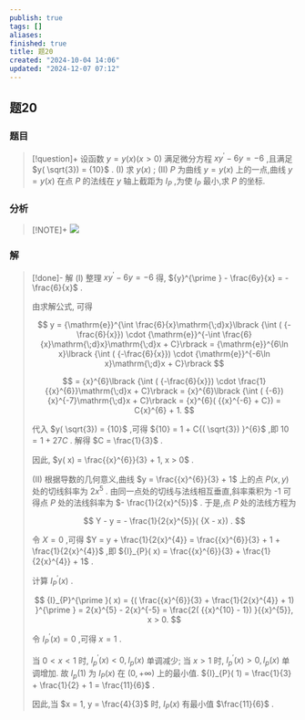 ```yaml
---
publish: true
tags: []
aliases: 
finished: true
title: 题20
created: "2024-10-04 14:06"
updated: "2024-12-07 07:12"
---
```

## 题20
### 题目
> [!question]+
> 设函数 $y = y( x) ( {x > 0})$ 满足微分方程 $x{y}^{\prime } - {6y} = - 6$ ,且满足 $y( \sqrt{3}) = {10}$ .
> (I) 求 $y( x)$ ;
> (II) $P$ 为曲线 $y = y( x)$ 上的一点,曲线 $y = y( x)$ 在点 $P$ 的法线在 $y$ 轴上截距为 ${I}_{P}$ ,为使 ${I}_{P}$ 最小,求 $P$ 的坐标.
### 分析
> [!NOTE]+
> ![](https://img.hwenyi.live/202412071509688.webp)
### 解
> [!done]-
> 解 (I) 整理 $x{y}^{\prime } - {6y} = - 6$ 得, ${y}^{\prime } - \frac{6y}{x} = - \frac{6}{x}$ .
> 
> 由求解公式, 可得
> 
> $$
> y = {\mathrm{e}}^{\int \frac{6}{x}\mathrm{\;d}x}\lbrack {\int ( {-\frac{6}{x}}) \cdot {\mathrm{e}}^{-\int \frac{6}{x}\mathrm{\;d}x}\mathrm{\;d}x + C}\rbrack = {\mathrm{e}}^{6\ln x}\lbrack {\int ( {-\frac{6}{x}}) \cdot {\mathrm{e}}^{-6\ln x}\mathrm{\;d}x + C}\rbrack
> $$
> 
> $$
> = {x}^{6}\lbrack {\int ( {-\frac{6}{x}}) \cdot \frac{1}{{x}^{6}}\mathrm{\;d}x + C}\rbrack = {x}^{6}\lbrack {\int ( {-6}) {x}^{-7}\mathrm{\;d}x + C}\rbrack = {x}^{6}( {{x}^{-6} + C}) = C{x}^{6} + 1.
> $$
> 
> 代入 $y( \sqrt{3}) = {10}$ ,可得 ${10} = 1 + C{( \sqrt{3}) }^{6}$ ,即 ${10} = 1 + {27C}$ . 解得 $C = \frac{1}{3}$ .
> 
> 因此, $y( x) = \frac{{x}^{6}}{3} + 1, x > 0$ .
> 
> (II) 根据导数的几何意义,曲线 $y = \frac{{x}^{6}}{3} + 1$ 上的点 $P( {x, y})$ 处的切线斜率为 $2{x}^{5}$ . 由同一点处的切线与法线相互垂直,斜率乘积为 -1 可得点 $P$ 处的法线斜率为 $- \frac{1}{2{x}^{5}}$ . 于是,点 $P$ 处的法线方程为
> 
> $$
> Y - y = - \frac{1}{2{x}^{5}}( {X - x}) .
> $$
> 
> 令 $X = 0$ ,可得 $Y = y + \frac{1}{2{x}^{4}} = \frac{{x}^{6}}{3} + 1 + \frac{1}{2{x}^{4}}$ ,即 ${I}_{P}( x) = \frac{{x}^{6}}{3} + \frac{1}{2{x}^{4}} + 1$ .
> 
> 计算 ${I}_{P}^{\prime }( x)$ .
> 
> $$
> {I}_{P}^{\prime }( x) = {( \frac{{x}^{6}}{3} + \frac{1}{2{x}^{4}} + 1) }^{\prime } = 2{x}^{5} - 2{x}^{-5} = \frac{2( {{x}^{10} - 1}) }{{x}^{5}}, x > 0.
> $$
> 
> 令 ${I}_{P}^{\prime }( x) = 0$ ,可得 $x = 1$ .
> 
> 当 $0 < x < 1$ 时, ${I}_{p}^{\prime }( x) < 0,{I}_{p}( x)$ 单调减少; 当 $x > 1$ 时, ${I}_{p}^{\prime }( x) > 0,{I}_{p}( x)$ 单调增加. 故 ${I}_{p}( 1)$ 为 ${I}_{P}( x)$ 在 $( {0, + \infty })$ 上的最小值. ${I}_{P}( 1) = \frac{1}{3} + \frac{1}{2} + 1 = \frac{11}{6}$ .
> 
> 因此,当 $x = 1, y = \frac{4}{3}$ 时, ${I}_{P}( x)$ 有最小值 $\frac{11}{6}$ .